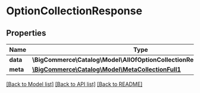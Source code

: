# OptionCollectionResponse

## Properties
Name | Type | Description | Notes
------------ | ------------- | ------------- | -------------
**data** | **\BigCommerce\Catalog\Model\AllOfOptionCollectionResponseDataItems[]** |  | [optional] 
**meta** | [**\BigCommerce\Catalog\Model\MetaCollectionFull1**](MetaCollectionFull1.md) |  | [optional] 

[[Back to Model list]](../../README.md#documentation-for-models) [[Back to API list]](../../README.md#documentation-for-api-endpoints) [[Back to README]](../../README.md)

